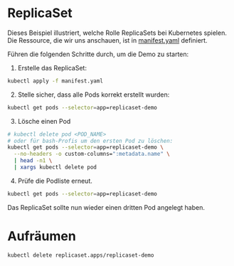 # ReplicaSet

Dieses Beispiel illustriert, welche Rolle ReplicaSets bei Kubernetes spielen. Die Ressource, die wir uns anschauen, ist in [manifest.yaml](manifest.yaml) definiert.

Führen die folgenden Schritte durch, um die Demo zu starten:

1. Erstelle das ReplicaSet:

```sh
kubectl apply -f manifest.yaml
```

2. Stelle sicher, dass alle Pods korrekt erstellt wurden:

```sh
kubectl get pods --selector=app=replicaset-demo
```

3. Lösche einen Pod

```sh
# kubectl delete pod <POD_NAME>
# oder für bash-Profis um den ersten Pod zu löschen:
kubectl get pods --selector=app=replicaset-demo \
  --no-headers -o custom-columns=":metadata.name" \
  | head -n1 \
  | xargs kubectl delete pod
```

4. Prüfe die Podliste erneut.

```sh
kubectl get pods --selector=app=replicaset-demo 
```

Das ReplicaSet sollte nun wieder einen dritten Pod angelegt haben.

# Aufräumen
```shell
kubectl delete replicaset.apps/replicaset-demo
```